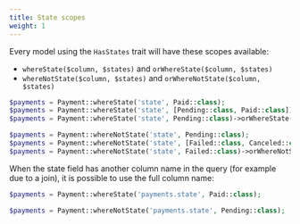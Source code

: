 ```yaml
---
title: State scopes
weight: 1
---
```


Every model using the `HasStates` trait will have these scopes available: 
- `whereState($column, $states)` and `orWhereState($column, $states)` 
- `whereNotState($column, $states)` and `orWhereNotState($column, $states)`

```php
$payments = Payment::whereState('state', Paid::class);
$payments = Payment::whereState('state', [Pending::class, Paid::class]);
$payments = Payment::whereState('state', Pending::class)->orWhereState('state', Paid::class);

$payments = Payment::whereNotState('state', Pending::class);
$payments = Payment::whereNotState('state', [Failed::class, Canceled::class]);
$payments = Payment::whereNotState('state', Failed::class)->orWhereNotState('state', Canceled::class);
```

When the state field has another column name in the query (for example due to a join), it is possible to use the full column name: 

```php
$payments = Payment::whereState('payments.state', Paid::class);

$payments = Payment::whereNotState('payments.state', Pending::class);
```
